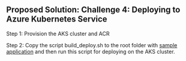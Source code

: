 ## Proposed Solution: Challenge 4: Deploying to Azure Kubernetes Service

Step 1: Provision the AKS cluster and ACR

Step 2: Copy the script build_deploy.sh to the root folder with [sample application](https://github.com/Terraform-On-Azure-Workshop/AzureEats-Website) and then run this script for deploying on the AKS cluster.
